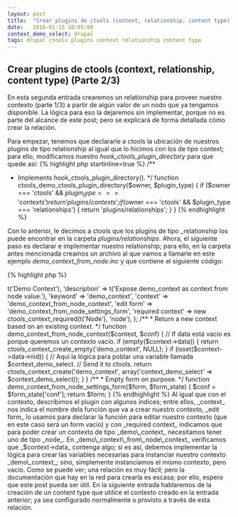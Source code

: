 ```yaml
---
layout: post
title:  "Crear plugins de ctools (context, relationship, content type) (Parte 2/3)"
date:   2016-01-15 10:05:00
context_demo_select: drupal
tags: drupal ctools plugins context relationship content type
---
```


## Crear plugins de ctools (context, relationship, content type) (Parte 2/3)

En esta segunda entrada crearemos un relationship para proveer nuestro contexto (parte 1/3) a partir de algún valor de un nodo que ya tengamos disponible. La lógica para eso la dejaremos sin implementar, porque no es parte del alcance de este post; pero se explicará de forma detallada cómo crear la relación.

Para empezar, tenemos que declararle a ctools la ubicación de nuestros plugins de tipo relationship al igual que lo hicimos con los de tipo context; para ello, modificamos nuestro _hook_ctools_plugin_directory_ para que quede así:
{% highlight php startinline=true %}
/**
 * Implements hook_ctools_plugin_directory().
 */
function ctools_demo_ctools_plugin_directory($owner, $plugin_type) {
  if ($owner === 'ctools' && $plugin_type === 'contexts') {
    return 'plugins/contexts';
  }
  if ($owner === 'ctools' && $plugin_type === 'relationships') {
    return 'plugins/relationships';
  }
}
{% endhighlight %}

Con lo anterior, le decimos a ctools que los plugins de tipo _relationship los puede encontrar en la carpeta _plugins/relationships_. Ahora, el siguiente paso es declarar e implementar nuestro relationship; para ello, en la carpeta antes mencionada creamos un archivo al que vamos a llamarle en este ejemplo _demo_context_from_node.inc_ y que contiene el siguiente código:

{% highlight php %}
<?php

/**
 * @file
 * Plugin to provide an relationship handler for node to demo_context.
 */

/**
 * Describimos nuestro plugin con un array $plugin.
 */
$plugin = array(
  'title' => t('Demo Context'),
  'description' => t('Expose demo_context as context from node value.'),
  'keyword' => 'demo_context',
  'context' => 'demo_context_from_node_context',
  'edit form' => 'demo_context_from_node_settings_form',
  'required context' => new ctools_context_required(t('Node'), 'node'),
);

/**
 * Return a new context based on an existing context.
 */
function demo_context_from_node_context($context, $conf) {
  // If data está vacío es porque queremos un contexto vacío.
  if (empty($context->data)) {
    return ctools_context_create_empty('demo_context', NULL);
  }

  if (isset($context->data->nid)) {
    // Aquí la lógica para poblar una variable llamada $context_demo_select.
    // Send it to ctools.
    return ctools_context_create('demo_context', array('context_demo_select' => $context_demo_select));
  }
}

/**
 * Empty form on purpose.
 */
function demo_context_from_node_settings_form($form, $form_state) {
  $conf = $form_state['conf'];
  return $form;
}
{% endhighlight %}

Al igual que con el contexto, describimos el plugin con algunos índices; entre ellos, _context_ nos indica el nombre dela función que va a crear nuestro contexto, _edit form_ lo usamos para declarar la función para editar nuestro contexto (que en este caso será un form vacío) y con _required context_ indicamos que para poder crear un contexto de tipo _demo\_context_ necesitamos tener uno de tipo _node_.

En _demo\_context\_from\_node\_context_ verificamos que _$context->data_ contenga algo; si es así, debemos implementar la lógica para crear las variables necesarias para instanciar nuestro contexto _demo\_context_; sino, simplemente instanciamos el mismo contexto, pero vacío.

Como se puede ver; una relación es muy fácil; pero la documentación que hay en la red para crearla es escasa; por ello, espero que este post pueda ser útil.

En la siguiente entrada hablaremos de la creación de un content type que utilice el contexto creado en la entrada anterior; ya sea configurado normalmente o provisto a través de esta relación.
